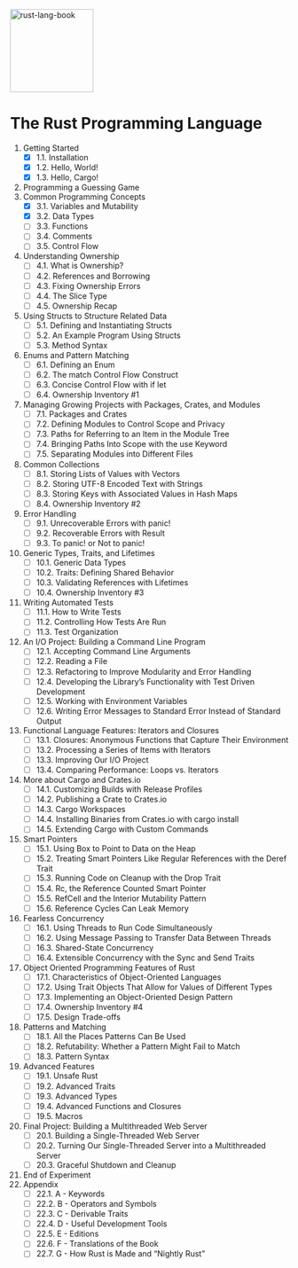 <img width="150" alt="rust-lang-book" src="https://nostarch.com/sites/default/files/styles/uc_product/public/RustProgramming2ndEd_comp.png?itok=a48bXfhn">

# The Rust Programming Language

1. Getting Started
   - [x] 1.1. Installation
   - [x] 1.2. Hello, World!
   - [x] 1.3. Hello, Cargo!
2. Programming a Guessing Game
3. Common Programming Concepts
   - [x] 3.1. Variables and Mutability
   - [x] 3.2. Data Types
   - [ ] 3.3. Functions
   - [ ] 3.4. Comments
   - [ ] 3.5. Control Flow
4. Understanding Ownership
   - [ ] 4.1. What is Ownership?
   - [ ] 4.2. References and Borrowing
   - [ ] 4.3. Fixing Ownership Errors
   - [ ] 4.4. The Slice Type
   - [ ] 4.5. Ownership Recap
5. Using Structs to Structure Related Data
   - [ ] 5.1. Defining and Instantiating Structs
   - [ ] 5.2. An Example Program Using Structs
   - [ ] 5.3. Method Syntax
6. Enums and Pattern Matching
   - [ ] 6.1. Defining an Enum
   - [ ] 6.2. The match Control Flow Construct
   - [ ] 6.3. Concise Control Flow with if let
   - [ ] 6.4. Ownership Inventory #1
7. Managing Growing Projects with Packages, Crates, and Modules
   - [ ] 7.1. Packages and Crates
   - [ ] 7.2. Defining Modules to Control Scope and Privacy
   - [ ] 7.3. Paths for Referring to an Item in the Module Tree
   - [ ] 7.4. Bringing Paths Into Scope with the use Keyword
   - [ ] 7.5. Separating Modules into Different Files
8. Common Collections
   - [ ] 8.1. Storing Lists of Values with Vectors
   - [ ] 8.2. Storing UTF-8 Encoded Text with Strings
   - [ ] 8.3. Storing Keys with Associated Values in Hash Maps
   - [ ] 8.4. Ownership Inventory #2
9. Error Handling
   - [ ] 9.1. Unrecoverable Errors with panic!
   - [ ] 9.2. Recoverable Errors with Result
   - [ ] 9.3. To panic! or Not to panic!
10. Generic Types, Traits, and Lifetimes
    - [ ] 10.1. Generic Data Types
    - [ ] 10.2. Traits: Defining Shared Behavior
    - [ ] 10.3. Validating References with Lifetimes
    - [ ] 10.4. Ownership Inventory #3
11. Writing Automated Tests
    - [ ] 11.1. How to Write Tests
    - [ ] 11.2. Controlling How Tests Are Run
    - [ ] 11.3. Test Organization
12. An I/O Project: Building a Command Line Program
    - [ ] 12.1. Accepting Command Line Arguments
    - [ ] 12.2. Reading a File
    - [ ] 12.3. Refactoring to Improve Modularity and Error Handling
    - [ ] 12.4. Developing the Library’s Functionality with Test Driven Development
    - [ ] 12.5. Working with Environment Variables
    - [ ] 12.6. Writing Error Messages to Standard Error Instead of Standard Output
13. Functional Language Features: Iterators and Closures
    - [ ] 13.1. Closures: Anonymous Functions that Capture Their Environment
    - [ ] 13.2. Processing a Series of Items with Iterators
    - [ ] 13.3. Improving Our I/O Project
    - [ ] 13.4. Comparing Performance: Loops vs. Iterators
14. More about Cargo and Crates.io
    - [ ] 14.1. Customizing Builds with Release Profiles
    - [ ] 14.2. Publishing a Crate to Crates.io
    - [ ] 14.3. Cargo Workspaces
    - [ ] 14.4. Installing Binaries from Crates.io with cargo install
    - [ ] 14.5. Extending Cargo with Custom Commands
15. Smart Pointers
    - [ ] 15.1. Using Box<T> to Point to Data on the Heap
    - [ ] 15.2. Treating Smart Pointers Like Regular References with the Deref Trait
    - [ ] 15.3. Running Code on Cleanup with the Drop Trait
    - [ ] 15.4. Rc<T>, the Reference Counted Smart Pointer
    - [ ] 15.5. RefCell<T> and the Interior Mutability Pattern
    - [ ] 15.6. Reference Cycles Can Leak Memory
16. Fearless Concurrency
    - [ ] 16.1. Using Threads to Run Code Simultaneously
    - [ ] 16.2. Using Message Passing to Transfer Data Between Threads
    - [ ] 16.3. Shared-State Concurrency
    - [ ] 16.4. Extensible Concurrency with the Sync and Send Traits
17. Object Oriented Programming Features of Rust
    - [ ] 17.1. Characteristics of Object-Oriented Languages
    - [ ] 17.2. Using Trait Objects That Allow for Values of Different Types
    - [ ] 17.3. Implementing an Object-Oriented Design Pattern
    - [ ] 17.4. Ownership Inventory #4
    - [ ] 17.5. Design Trade-offs
18. Patterns and Matching
    - [ ] 18.1. All the Places Patterns Can Be Used
    - [ ] 18.2. Refutability: Whether a Pattern Might Fail to Match
    - [ ] 18.3. Pattern Syntax
19. Advanced Features
    - [ ] 19.1. Unsafe Rust
    - [ ] 19.2. Advanced Traits
    - [ ] 19.3. Advanced Types
    - [ ] 19.4. Advanced Functions and Closures
    - [ ] 19.5. Macros
20. Final Project: Building a Multithreaded Web Server
    - [ ] 20.1. Building a Single-Threaded Web Server
    - [ ] 20.2. Turning Our Single-Threaded Server into a Multithreaded Server
    - [ ] 20.3. Graceful Shutdown and Cleanup
21. End of Experiment
22. Appendix
    - [ ] 22.1. A - Keywords
    - [ ] 22.2. B - Operators and Symbols
    - [ ] 22.3. C - Derivable Traits
    - [ ] 22.4. D - Useful Development Tools
    - [ ] 22.5. E - Editions
    - [ ] 22.6. F - Translations of the Book
    - [ ] 22.7. G - How Rust is Made and “Nightly Rust”
